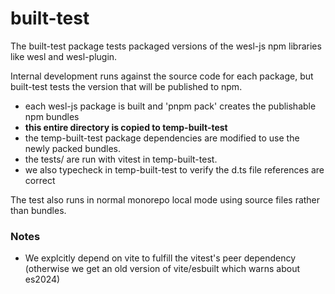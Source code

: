 # built-test 
The built-test package tests packaged versions of the wesl-js npm libraries
like wesl and wesl-plugin.

Internal development runs against the source code for each package,
but built-test tests the version that will be published to npm.
- each wesl-js package is built and 'pnpm pack' creates the publishable npm bundles
- **this entire directory is copied to temp-built-test**
- the temp-built-test package dependencies are modified to use the 
  newly packed bundles. 
- the tests/ are run with vitest in temp-built-test.
- we also typecheck in temp-built-test to verify the d.ts file references are correct


The test also runs in normal monorepo local mode using source files rather than bundles.

### Notes
- We explcitly depend on vite to fulfill the vitest's peer dependency
  (otherwise we get an old version of vite/esbuilt which warns about es2024)

